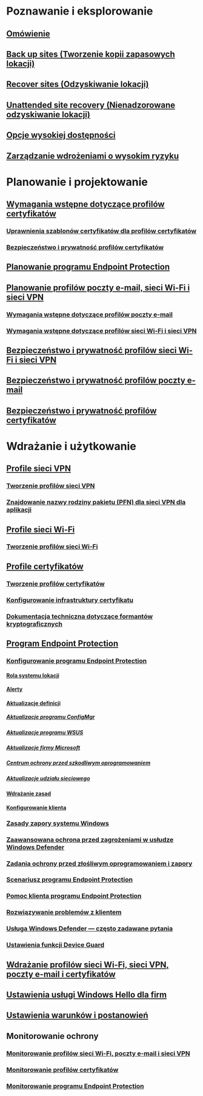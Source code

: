 # Poznawanie i eksplorowanie
## [Omówienie](understand\protect-data-and-site-infrastructure.md)
## [Back up sites (Tworzenie kopii zapasowych lokacji)](understand/backup-and-recovery.md)
## [Recover sites (Odzyskiwanie lokacji)](understand/recover-sites.md)
## [Unattended site recovery (Nienadzorowane odzyskiwanie lokacji)](understand/unattended-recovery.md)
## [Opcje wysokiej dostępności](understand/high-availability-options.md)
## [Zarządzanie wdrożeniami o wysokim ryzyku](understand/settings-to-manage-high-risk-deployments.md)

# Planowanie i projektowanie
## [Wymagania wstępne dotyczące profilów certyfikatów](plan-design/prerequisites-for-certificate-profiles.md)
### [Uprawnienia szablonów certyfikatów dla profilów certyfikatów](plan-design/planning-for-certificate-template-permissions.md)
### [Bezpieczeństwo i prywatność profilów certyfikatów](plan-design/security-and-privacy-for-certificate-profiles.md)

## [Planowanie programu Endpoint Protection](plan-design/planning-for-endpoint-protection.md)

## [Planowanie profilów poczty e-mail, sieci Wi-Fi i sieci VPN](plan-design/prerequisites-for-email-profiles.md)
### [Wymagania wstępne dotyczące profilów poczty e-mail](plan-design/prerequisites-for-email-profiles.md)
### [Wymagania wstępne dotyczące profilów sieci Wi-Fi i sieci VPN](plan-design/prerequisites-for-wifi-vpn-profiles.md)

## [Bezpieczeństwo i prywatność profilów sieci Wi-Fi i sieci VPN](plan-design/security-and-privacy-for-wifi-vpn-profiles.md)

## [Bezpieczeństwo i prywatność profilów poczty e-mail](plan-design/security-and-privacy-for-email-profiles.md)

## [Bezpieczeństwo i prywatność profilów certyfikatów](plan-design/security-and-privacy-for-certificate-profiles.md)

# Wdrażanie i użytkowanie
## [Profile sieci VPN](deploy-use/vpn-profiles.md)
### [Tworzenie profilów sieci VPN](deploy-use/create-vpn-profiles.md)
### [Znajdowanie nazwy rodziny pakietu (PFN) dla sieci VPN dla aplikacji](deploy-use/find-a-pfn-for-per-app-vpn.md)

## [Profile sieci Wi-Fi](deploy-use/create-wifi-profiles.md)
### [Tworzenie profilów sieci Wi-Fi](deploy-use/create-wifi-profiles.md)

## [Profile certyfikatów](deploy-use/introduction-to-certificate-profiles.md)
### [Tworzenie profilów certyfikatów](deploy-use/create-certificate-profiles.md)
### [Konfigurowanie infrastruktury certyfikatu](deploy-use/certificate-infrastructure.md)
### [Dokumentacja techniczna dotyczące formantów kryptograficznych](deploy-use/cryptographic-controls-technical-reference.md)

## [Program Endpoint Protection](deploy-use/endpoint-protection.md)
### [Konfigurowanie programu Endpoint Protection](deploy-use/endpoint-protection-configure.md)
#### [Rola systemu lokacji](deploy-use/endpoint-protection-site-role.md)
#### [Alerty](deploy-use/endpoint-configure-alerts.md)
#### [Aktualizacje definicji](deploy-use/endpoint-definition-updates.md)
##### [Aktualizacje programu ConfigMgr](deploy-use/endpoint-definitions-configmgr.md)
##### [Aktualizacje programu WSUS](deploy-use/endpoint-definitions-wsus.md)
##### [Aktualizacje firmy Microsoft](deploy-use/endpoint-definitions-microsoft-updates.md)
##### [Centrum ochrony przed szkodliwym oprogramowaniem](deploy-use/endpoint-definitions-protection-center.md)
##### [Aktualizacje udziału sieciowego](deploy-use/endpoint-definitions-network.md)

#### [Wdrażanie zasad](deploy-use/endpoint-antimalware-policies.md)
#### [Konfigurowanie klienta](deploy-use/endpoint-protection-configure-client.md)

### [Zasady zapory systemu Windows](deploy-use/create-windows-firewall-policies.md)
### [Zaawansowana ochrona przed zagrożeniami w usłudze Windows Defender](deploy-use/windows-defender-advanced-threat-protection.md)
### [Zadania ochrony przed złośliwym oprogramowaniem i zapory](deploy-use/endpoint-antimalware-firewall.md)
### [Scenariusz programu Endpoint Protection](deploy-use/scenarios-endpoint-protection.md)
### [Pomoc klienta programu Endpoint Protection](deploy-use/endpoint-protection-client-help.md)
### [Rozwiązywanie problemów z klientem](deploy-use/troubleshoot-endpoint-client.md)
### [Usługa Windows Defender — często zadawane pytania](deploy-use/endpoint-protection-client-faq.md)
### [Ustawienia funkcji Device Guard](deploy-use/use-device-guard-with-configuration-manager.md)

## [Wdrażanie profilów sieci Wi-Fi, sieci VPN, poczty e-mail i certyfikatów](deploy-use/deploy-wifi-vpn-email-cert-profiles.md)
## [Ustawienia usługi Windows Hello dla firm](deploy-use/windows-hello-for-business-settings.md)

## [Ustawienia warunków i postanowień](../mdm/deploy-use/terms-and-conditions.md)

## Monitorowanie ochrony
### [Monitorowanie profilów sieci Wi-Fi, poczty e-mail i sieci VPN](deploy-use/monitor-wifi-email-vpn-profiles.md)
### [Monitorowanie profilów certyfikatów](deploy-use/monitor-certificate-profiles.md)
### [Monitorowanie programu Endpoint Protection](deploy-use/monitor-endpoint-protection.md)
